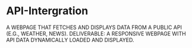 # API-Intergration
A WEBPAGE THAT FETCHES AND DISPLAYS DATA FROM A PUBLIC API (E.G., WEATHER, NEWS).
DELIVERABLE: A RESPONSIVE WEBPAGE WITH API DATA DYNAMICALLY LOADED AND DISPLAYED.
